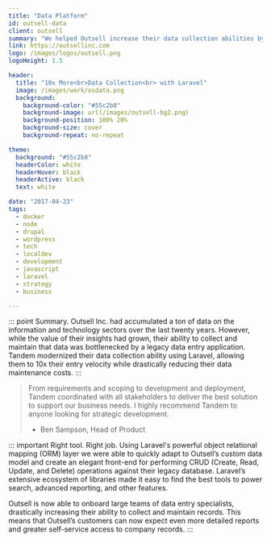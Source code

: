 ```yaml
---
title: "Data Platform"
id: outsell-data
client: outsell
summary: "We helped Outsell increase their data collection abilities by an order of magnitude with Laravel."
link: https://outsellinc.com
logo: /images/logos/outsell.png
logoHeight: 1.5

header:
  title: "10x More<br>Data Collection<br> with Laravel"
  image: /images/work/osdata.png
  background:
    background-color: "#55c2b8"
    background-image: url(/images/outsell-bg2.png)
    background-position: 100% 20%
    background-size: cover
    background-repeat: no-repeat

theme:
  background: "#55c2b8"
  headerColor: white
  headerHover: black
  headerActive: black
  text: white

date: "2017-04-23"
tags:
  - docker
  - node
  - drupal
  - wordpress
  - tech
  - localdev
  - development
  - javascript
  - laravel
  - strategy
  - business

---
```


::: point Summary.
Outsell Inc. had accumulated a ton of data on the information and technology sectors over the last twenty years. However, while the value of their insights had grown, their ability to collect and maintain that data was bottlenecked by a legacy data entry application. Tandem modernized their data collection ability using Laravel, allowing them to 10x their entry velocity while drastically reducing their data maintenance costs.
:::

> From requirements and scoping to development and deployment, Tandem coordinated with all stakeholders to deliver the best solution to support our business needs. I highly recommend Tandem to anyone looking for strategic development.
> - Ben Sampson, Head of Product

::: important Right tool. Right job.
Using Laravel's powerful object relational mapping (ORM) layer we were able to quickly adapt to Outsell’s custom data model and create an elegant front-end for performing CRUD (Create, Read, Update, and Delete) operations against their legacy database. Laravel’s extensive ecosystem of libraries made it easy to find the best tools to power search, advanced reporting, and other features.

Outsell is now able to onboard large teams of data entry specialists, drastically increasing their ability to collect and maintain records. This means that Outsell’s customers can now expect even more detailed reports and greater self-service access to company records.
:::
